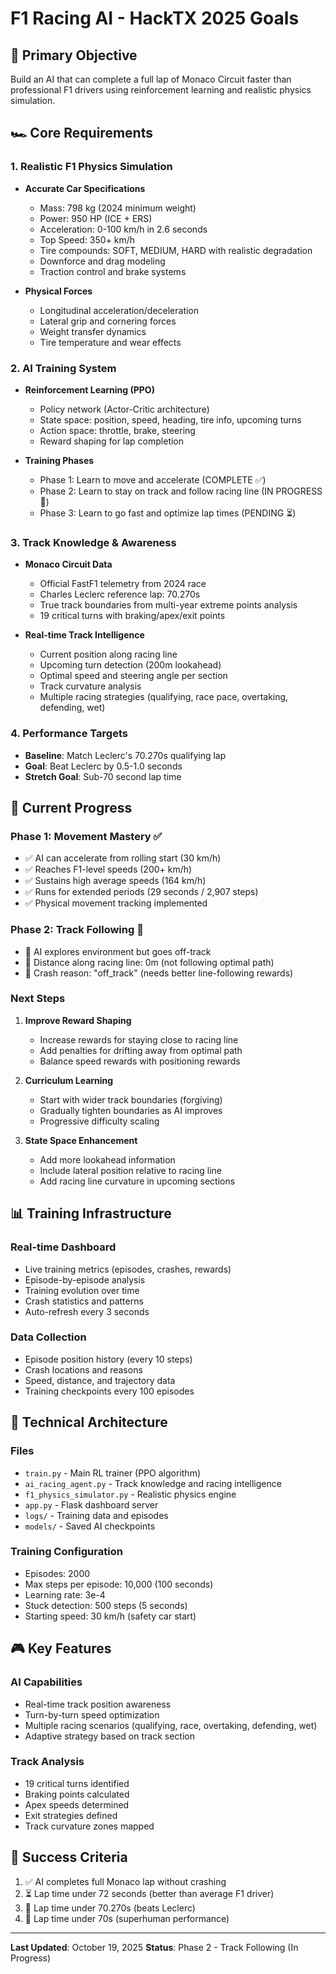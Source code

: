 # F1 Racing AI - HackTX 2025 Goals

## 🎯 Primary Objective
Build an AI that can complete a full lap of Monaco Circuit faster than professional F1 drivers using reinforcement learning and realistic physics simulation.

## 🏎️ Core Requirements

### 1. Realistic F1 Physics Simulation
- **Accurate Car Specifications**
  - Mass: 798 kg (2024 minimum weight)
  - Power: 950 HP (ICE + ERS)
  - Acceleration: 0-100 km/h in 2.6 seconds
  - Top Speed: 350+ km/h
  - Tire compounds: SOFT, MEDIUM, HARD with realistic degradation
  - Downforce and drag modeling
  - Traction control and brake systems

- **Physical Forces**
  - Longitudinal acceleration/deceleration
  - Lateral grip and cornering forces
  - Weight transfer dynamics
  - Tire temperature and wear effects

### 2. AI Training System
- **Reinforcement Learning (PPO)**
  - Policy network (Actor-Critic architecture)
  - State space: position, speed, heading, tire info, upcoming turns
  - Action space: throttle, brake, steering
  - Reward shaping for lap completion

- **Training Phases**
  - Phase 1: Learn to move and accelerate (COMPLETE ✅)
  - Phase 2: Learn to stay on track and follow racing line (IN PROGRESS 🔄)
  - Phase 3: Learn to go fast and optimize lap times (PENDING ⏳)

### 3. Track Knowledge & Awareness
- **Monaco Circuit Data**
  - Official FastF1 telemetry from 2024 race
  - Charles Leclerc reference lap: 70.270s
  - True track boundaries from multi-year extreme points analysis
  - 19 critical turns with braking/apex/exit points

- **Real-time Track Intelligence**
  - Current position along racing line
  - Upcoming turn detection (200m lookahead)
  - Optimal speed and steering angle per section
  - Track curvature analysis
  - Multiple racing strategies (qualifying, race pace, overtaking, defending, wet)

### 4. Performance Targets
- **Baseline**: Match Leclerc's 70.270s qualifying lap
- **Goal**: Beat Leclerc by 0.5-1.0 seconds
- **Stretch Goal**: Sub-70 second lap time

## 🚀 Current Progress

### Phase 1: Movement Mastery ✅
- ✅ AI can accelerate from rolling start (30 km/h)
- ✅ Reaches F1-level speeds (200+ km/h)
- ✅ Sustains high average speeds (164 km/h)
- ✅ Runs for extended periods (29 seconds / 2,907 steps)
- ✅ Physical movement tracking implemented

### Phase 2: Track Following 🔄
- 🔄 AI explores environment but goes off-track
- 🔄 Distance along racing line: 0m (not following optimal path)
- 🔄 Crash reason: "off_track" (needs better line-following rewards)

### Next Steps
1. **Improve Reward Shaping**
   - Increase rewards for staying close to racing line
   - Add penalties for drifting away from optimal path
   - Balance speed rewards with positioning rewards

2. **Curriculum Learning**
   - Start with wider track boundaries (forgiving)
   - Gradually tighten boundaries as AI improves
   - Progressive difficulty scaling

3. **State Space Enhancement**
   - Add more lookahead information
   - Include lateral position relative to racing line
   - Add racing line curvature in upcoming sections

## 📊 Training Infrastructure

### Real-time Dashboard
- Live training metrics (episodes, crashes, rewards)
- Episode-by-episode analysis
- Training evolution over time
- Crash statistics and patterns
- Auto-refresh every 3 seconds

### Data Collection
- Episode position history (every 10 steps)
- Crash locations and reasons
- Speed, distance, and trajectory data
- Training checkpoints every 100 episodes

## 🔧 Technical Architecture

### Files
- `train.py` - Main RL trainer (PPO algorithm)
- `ai_racing_agent.py` - Track knowledge and racing intelligence
- `f1_physics_simulator.py` - Realistic physics engine
- `app.py` - Flask dashboard server
- `logs/` - Training data and episodes
- `models/` - Saved AI checkpoints

### Training Configuration
- Episodes: 2000
- Max steps per episode: 10,000 (100 seconds)
- Learning rate: 3e-4
- Stuck detection: 500 steps (5 seconds)
- Starting speed: 30 km/h (safety car start)

## 🎮 Key Features

### AI Capabilities
- Real-time track position awareness
- Turn-by-turn speed optimization
- Multiple racing scenarios (qualifying, race, overtaking, defending, wet)
- Adaptive strategy based on track section

### Track Analysis
- 19 critical turns identified
- Braking points calculated
- Apex speeds determined
- Exit strategies defined
- Track curvature zones mapped

## 🏁 Success Criteria
1. ✅ AI completes full Monaco lap without crashing
2. ⏳ Lap time under 72 seconds (better than average F1 driver)
3. 🎯 Lap time under 70.270s (beats Leclerc)
4. 🚀 Lap time under 70s (superhuman performance)

---

**Last Updated**: October 19, 2025
**Status**: Phase 2 - Track Following (In Progress)
